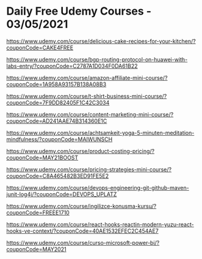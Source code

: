 # Daily Free Udemy Courses - 03/05/2021

https://www.udemy.com/course/delicious-cake-recipes-for-your-kitchen/?couponCode=CAKE4FREE
https://www.udemy.com/course/bgp-routing-protocol-on-huawei-with-labs-entry/?couponCode=C2787A1D034F0DA61B22
https://www.udemy.com/course/amazon-affiliate-mini-course/?couponCode=1A958A93157B138A08B3
https://www.udemy.com/course/t-shirt-business-mini-course/?couponCode=7F9DD82405F1C42C3034
https://www.udemy.com/course/content-marketing-mini-course/?couponCode=AD241AAE74B314360E1C
https://www.udemy.com/course/achtsamkeit-yoga-5-minuten-meditation-mindfulness/?couponCode=MAIWUNSCH
https://www.udemy.com/course/product-costing-pricing/?couponCode=MAY21BOOST
https://www.udemy.com/course/pricing-strategies-mini-course/?couponCode=C8A465482B3ED91FE5E2
https://www.udemy.com/course/devops-engineering-git-github-maven-junit-log4j/?couponCode=DEVOPS_UPLATZ
https://www.udemy.com/course/ingilizce-konusma-kursu/?couponCode=FREEE1710
https://www.udemy.com/course/react-hooks-reactin-modern-yuzu-react-hooks-ve-context/?couponCode=40AE1532EFEC2C454AE7
https://www.udemy.com/course/curso-microsoft-power-bi/?couponCode=MAY2021
